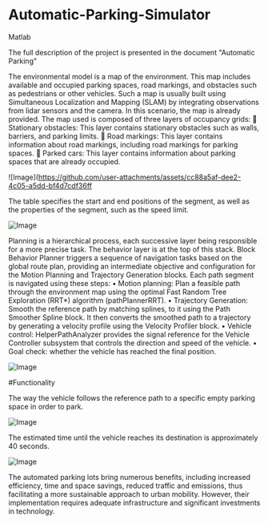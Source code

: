 # Automatic-Parking-Simulator
Matlab

The full description of the project is presented in the document "Automatic Parking"

The environmental model is a map of the environment. This map includes available and occupied parking spaces, road markings, and obstacles such as pedestrians or other vehicles. Such a map is usually built using Simultaneous Localization and Mapping (SLAM) by integrating
observations from lidar sensors and the camera. In this scenario, the map is already provided. The map used is composed of three layers of occupancy grids:
	Stationary obstacles: This layer contains stationary obstacles such as walls, barriers, and parking limits.
	Road markings: This layer contains information about road markings, including road markings for parking spaces.
	Parked cars: This layer contains information about parking spaces that are already occupied.

![Image](https://github.com/user-attachments/assets/cc88a5af-dee2-4c05-a5dd-bf4d7cdf36ff

The table specifies the start and end positions of the segment, as well as the properties of the segment, such as the speed limit.

![Image](https://github.com/user-attachments/assets/186a7c3b-4ccf-40aa-8b78-d5ecb06bd580)

Planning is a hierarchical process, each successive layer being
responsible for a more precise task. The behavior layer is at the top of this stack. Block Behavior Planner
triggers a sequence of navigation tasks based on the global route plan, providing an intermediate objective and configuration for the Motion Planning and Trajectory Generation blocks. Each path segment is navigated using these steps:
•	Motion planning: Plan a feasible path through the environment map using the optimal Fast Random Tree Exploration (RRT*) algorithm (pathPlannerRRT).
•	Trajectory Generation: Smooth the reference path by matching splines, to it using the Path Smoother Spline block. It then converts the smoothed path to a trajectory by generating a velocity profile using the Velocity Profiler block.
•	Vehicle control: HelperPathAnalyzer provides the signal
reference for the Vehicle Controller subsystem that controls the direction and speed of the vehicle.
•	Goal check: whether the vehicle has reached the final position.

![Image](https://github.com/user-attachments/assets/abc1ba61-3e1a-4861-8a29-ff036315c671)

#Functionality

The way the vehicle follows the reference path to a specific empty parking space in order to park.

![Image](https://github.com/user-attachments/assets/5da530f1-c35d-44ba-9a27-ca9adebcad96)

The estimated time until the vehicle reaches its destination is approximately 40 seconds.

![Image](https://github.com/user-attachments/assets/7ec06b93-1fcd-483e-be34-c773663f3f63)

The automated parking lots bring numerous benefits, including increased efficiency, time and space savings, reduced traffic and emissions, thus facilitating a more sustainable approach to urban mobility. However, their implementation requires adequate infrastructure and significant investments in technology.







